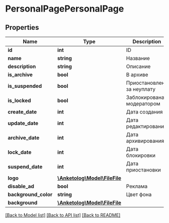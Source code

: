 # PersonalPagePersonalPage

## Properties
Name | Type | Description | Notes
------------ | ------------- | ------------- | -------------
**id** | **int** | ID | 
**name** | **string** | Название | 
**description** | **string** | Описание | 
**is_archive** | **bool** | В архиве | 
**is_suspended** | **bool** | Приостановлена за неуплату | 
**is_locked** | **bool** | Заблокирована модератором | 
**create_date** | **int** | Дата создания | 
**update_date** | **int** | Дата редактирования | 
**archive_date** | **int** | Дата архивирования | 
**lock_date** | **int** | Дата блокировки | 
**suspend_date** | **int** | Дата приостановки | 
**logo** | [**\Anketolog\Model\FileFile**](FileFile.md) |  | 
**disable_ad** | **bool** | Реклама | 
**background_color** | **string** | Цвет фона | 
**background** | [**\Anketolog\Model\FileFile**](FileFile.md) |  | 

[[Back to Model list]](../README.md#documentation-for-models) [[Back to API list]](../README.md#documentation-for-api-endpoints) [[Back to README]](../README.md)


